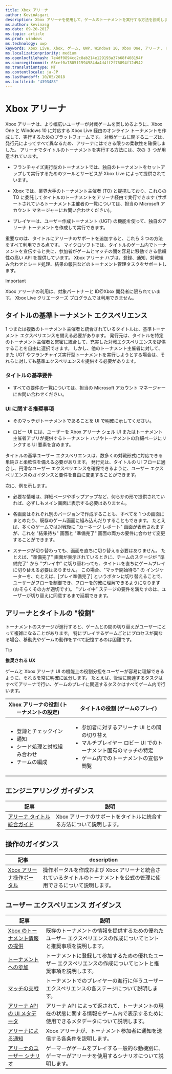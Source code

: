 ```yaml
---
title: Xbox アリーナ
author: KevinAsgari
description: Xbox アリーナを使用して、ゲームのトーナメントを実行する方法を説明します。
ms.author: kevinasg
ms.date: 09-20-2017
ms.topic: article
ms.prod: windows
ms.technology: uwp
keywords: Xbox Live, Xbox, ゲーム, UWP, Windows 10, Xbox One, アリーナ, トーナメント, UX
ms.localizationpriority: medium
ms.openlocfilehash: 7e4df0894cc2c8ab214e129193a37b68f408194f
ms.sourcegitcommit: 63cef0a7805f1594984da4d4ff2f76894f12d942
ms.translationtype: MT
ms.contentlocale: ja-JP
ms.lasthandoff: 10/05/2018
ms.locfileid: "4393483"
---
```

# <a name="xbox-arena"></a>Xbox アリーナ

Xbox アリーナは、より幅広いユーザーが対戦ゲームを楽しめるように、Xbox One と Windows 10 に対応する Xbox Live 経由のオンライン トーナメントを作成して、実行するためのプラットフォームです。
対戦ゲームに関するニーズは、発行元によってすべて異なるため、アリーナにはできる限りの柔軟性を確保しました。 アリーナでタイトルのトーナメントを実行する方法には、次の ３ つが用意されています。

* フランチャイズ実行型のトーナメントでは、独自のトーナメントをセットアップして実行するためのツールとサービスが Xbox Live によって提供されています。

* Xbox では、業界大手のトーナメント主催者 (TO) と提携しており、これらの TO に委託してタイトルのトーナメントをアリーナ経由で実行できます  (サポートされているトーナメント主催者の一覧については、担当の Microsoft アカウント マネージャーにお問い合わせください)。

* プレイヤーは、ユーザー作成トーナメント (UGT) の機能を使って、独自のアリーナ トーナメントを作成して実行できます。

重要なのは、タイトルにアリーナのサポートを追加すると、これら 3 つの方法をすべて利用できる点です。 マイクロソフトでは、タイトルのゲーム内でトーナメントを宣伝すると共に、参加者がゲームとマッチの間を容易に移動できる信頼性の高い API を提供しています。 Xbox アリーナ ハブは、登録、通知、対戦組み合わせとシード処理、結果の報告などのトーナメント管理タスクをサポートします。

> [!IMPORTANT]  
> Xbox アリーナの利用は、対象パートナーと ID@Xbox 開発者に限られています。 Xbox Live クリエーターズ プログラムでは利用できません。

## <a name="a-titles-baseline-tournament-experience"></a>タイトルの基準トーナメント エクスペリエンス

1 つまたは複数のトーナメント主催者と統合されているタイトルは、基準トーナメント エクスペリエンスを備える必要があります。 発行元は、タイトルを特定のトーナメント主催者と緊密に統合して、充実した対戦エクスペリエンスを提供することを自由に選択できます。 しかし、他のトーナメント主催者に対して、また UGT やフランチャイズ実行型トーナメントを実行しようとする場合は、それらに対しても基準エクスペリエンスを提供する必要があります。

### <a name="baseline-requirements-for-a-title"></a>タイトルの基準要件

* すべての要件の一覧については、担当の Microsoft アカウント マネージャーにお問い合わせください。

### <a name="ui-recommendations"></a>UI に関する推奨事項

* そのマッチがトーナメントであることを UI で明確に示してください。

* ロビー UI には、ユーザーを Xbox アリーナ シェル UI またはトーナメント主催者アプリが提供するトーナメント ハブやトーナメントの詳細ページにリンクする UI 要素を含めます。



タイトルの基準ユーザー エクスペリエンスは、数多くの対戦形式に対応できる単純さと柔軟性を備える必要があります。 発行元は、タイトルの UI フローに適合し、円滑なユーザー エクスペリエンスを確保できるように、ユーザー エクスペリエンスのガイダンスと要件を自由に変更することができます。

次に、例を示します。

* 必要な情報は、詳細ページやポップアップなど、何らかの形で提供されていれば、必ずしもメイン画面に表示する必要はありません。

* 各画面はそれぞれ別のバージョンで作成することも、すべてを 1 つの画面にまとめたり、既存のゲーム画面に組み込んだりすることもできます。 たとえば、多くのゲームでは対戦後に "カーネージ レポート" 画面が表示されますが、これを "結果待ち" 画面と "準備完了" 画面の両方の要件に合わせて変更することができます。

* ステージが切り替わっても、画面を直ちに切り替える必要はありません。 たとえば、"準備完了" 画面が表示されているときに、チームのステージが "準備完了" から "プレイ中" に切り替わっても、タイトルを直ちにゲームプレイに切り替える必要はありません。 この場合、"マッチ開始待ち" の インジケーターを、たとえば、[プレイ準備完了] というボタンに切り替えることで、ユーザーがフローを制御でき、フローを的確に理解できるようになります (おそらくその方が適切です)。 ”プレイ中” ステージの要件を満たすのは、ユーザーが切り替えに同意するまで延期できます。


## <a name="arena-vs-title-roles"></a>アリーナとタイトルの "役割"

トーナメントのステージが進行すると、ゲームとの間の切り替えがユーザーにとって複雑になることがあります。 特にプレイするゲームごとにプロセスが異なる場合、移動先やゲームの動作をすべて記憶するのは困難です。

> [!TIP]
> **推奨される UX**  
>
> ゲームと Xbox アリーナ UI の機能上の役割分担をユーザーが容易に理解できるように、それらを常に明確に区分します。 たとえば、管理に関連するタスクはすべてアリーナで行い、ゲームのプレイに関連するタスクはすべてゲーム内で行います。

Xbox アリーナの役割 (トーナメントの設定)   | タイトルの役割 (ゲームのプレイ)
--- | ---
<ul><li>登録とチェックイン</li><li>通知</li><li>シード処理と対戦組み合わせ</li><li>チームの編成</li></ul> |     <ul><li>参加者に対するアリーナ UI との間の切り替え</li><li>マルチプレイヤー ロビー UI でのトーナメント固有のマッチの特定</li><li>ゲーム内でのトーナメントの宣伝や閲覧</li></ul>

## <a name="engineering-guidance"></a>エンジニアリング ガイダンス

記事 | 説明
--- | ---
[アリーナ タイトル統合ガイド](arena-title-integration.md) | Xbox アリーナのサポートをタイトルに統合する方法について説明します。

## <a name="operations-guidance"></a>操作のガイダンス

記事 | description
--- | ---
[Xbox アリーナ操作ポータル](operations-portal.md) | 操作ポータルを作成および Xbox アリーナと統合されているタイトルのトーナメントを公式の管理に使用できるについて説明します。

## <a name="user-experience-guidance"></a>ユーザー エクスペリエンス ガイダンス

記事 | 説明
--- | ---
[Xbox のトーナメント情報の提供](discovering-xbox-tournaments.md) | 既存のトーナメントの情報を提供するための優れたユーザー エクスペリエンスの作成についてヒントと推奨事項を説明します。
[トーナメントへの参加](arena-ux-join-tournament.md)  |  トーナメントに登録して参加するための優れたユーザー エクスペリエンスの作成についてヒントと推奨事項を説明します。
[マッチの交戦](arena-ux-match-engagement.md) | トーナメントでのプレイヤーの進行に伴うユーザー エクスペリエンスの各ステージについて説明します。
[アリーナ API の UI メタデータ](arena-apis-metadata.md)  | アリーナ API によって返されて、トーナメントの現在の状態に関する情報をゲーム内で表示するために使用できるメタデータについて説明します。
[アリーナによる通知](arena-notifications.md)  | Xbox アリーナが、トーナメント参加者に通知を送信する各条件を説明します。
[アリーナのユーザー シナリオ](arena-user-scenarios.md)  | ゲーマーがゲームをプレイする一般的な動機別に、ゲーマーがアリーナを使用するシナリオについて説明します。
